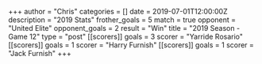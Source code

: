 +++
author = "Chris"
categories = []
date = 2019-07-01T12:00:00Z
description = "2019 Stats"
frother_goals = 5
match = true
opponent = "United Elite"
opponent_goals = 2
result = "Win"
title = "2019 Season - Game 12"
type = "post"
[[scorers]]
goals = 3
scorer = "Yarride Rosario"
[[scorers]]
goals = 1
scorer = "Harry Furnish"
[[scorers]]
goals = 1
scorer = "Jack Furnish"
+++
